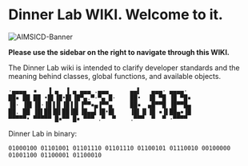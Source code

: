 # **Dinner Lab WIKI. Welcome to it.**

![AIMSICD-Banner](https://spideroak.com/share/IFEU2U2JINCA/GitHub/home/SecUpwN/SpiderOak/PROMOTION/AIMSICD-Banner_Small.png)

**Please use the sidebar on the right to navigate through this WIKI.**

The Dinner Lab wiki is intended to clarify developer standards and the meaning behind classes, global functions, and available objects.

```
·▄▄▄▄  ▪   ▐ ▄  ▐ ▄ ▄▄▄ .▄▄▄      ▄▄▌   ▄▄▄· ▄▄▄▄· 
██▪ ██ ██ •█▌▐█•█▌▐█▀▄.▀·▀▄ █·    ██•  ▐█ ▀█ ▐█ ▀█▪
▐█· ▐█▌▐█·▐█▐▐▌▐█▐▐▌▐▀▀▪▄▐▀▀▄     ██▪  ▄█▀▀█ ▐█▀▀█▄
██. ██ ▐█▌██▐█▌██▐█▌▐█▄▄▌▐█•█▌    ▐█▌▐▌▐█ ▪▐▌██▄▪▐█
▀▀▀▀▀• ▀▀▀▀▀ █▪▀▀ █▪ ▀▀▀ .▀  ▀    .▀▀▀  ▀  ▀ ·▀▀▀▀ 
```

Dinner Lab in binary:
```
01000100 01101001 01101110 01101110 01100101 01110010 00100000 01001100 01100001 01100010
```